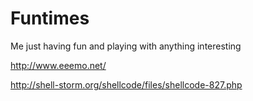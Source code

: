 # Funtimes
Me just having fun and playing with anything interesting

http://www.eeemo.net/

http://shell-storm.org/shellcode/files/shellcode-827.php
